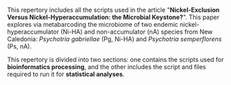 This repertory includes all the scripts used in the article "**Nickel-Exclusion Versus Nickel-Hyperaccumulation: the Microbial Keystone?**". This paper explores via metabarcoding the microbiome of two endemic nickel-hyperaccumulator (Ni-HA) and non-accumulator (nA) species from New Caledonia: _Psychotria gabriellae_ (Pg, Ni-HA) and _Psychotria semperflorens_ (Ps, nA).

This repertory is divided into two sections: one contains the scripts used for **bioinformatics processing**, and the other includes the script and files required to run it for **statistical analyses**.
